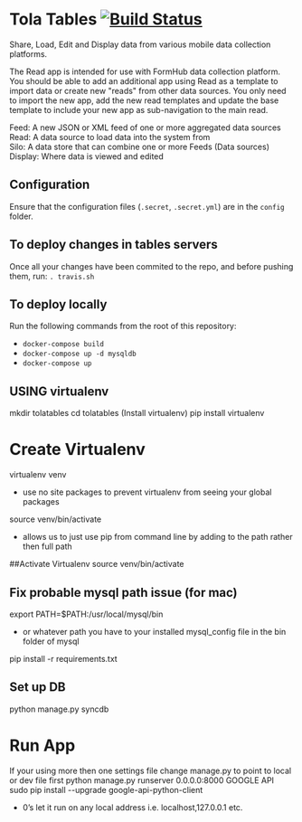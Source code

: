 

Tola Tables [![Build Status](https://travis-ci.org/toladata/TolaTables.svg?branch=master)](https://travis-ci.org/toladata/TolaTables)
====
Share, Load, Edit and Display data from various mobile data collection platforms.

The Read app is intended for use with FormHub data collection platform.  You should be able
to add an additional app using Read as a template to import data or create new "reads"
from other data sources.  You only need to import the new app, add the new read templates
and update the base template to include your new app as sub-navigation to the main read.

Feed: A new JSON or XML feed of one or more aggregated data sources<br>
Read: A data source to load data into the system from<br>
Silo: A data store that can combine one or more Feeds (Data sources)<br>
Display: Where data is viewed and edited<br>

## Configuration
Ensure that the configuration files (`.secret`, `.secret.yml`) are in the `config` folder.

## To deploy changes in tables servers
Once all your changes have been commited to the repo, and before pushing them, run: 
`. travis.sh`

## To deploy locally
Run the following commands from the root of this repository:
  - `docker-compose build`
  - `docker-compose up -d mysqldb`
  - `docker-compose up`



## USING virtualenv
mkdir tolatables
cd tolatables
(Install virtualenv)
pip install virtualenv

# Create Virtualenv
virtualenv venv
* use no site packages to prevent virtualenv from seeing your global packages

source venv/bin/activate
* allows us to just use pip from command line by adding to the path rather then full path

##Activate Virtualenv
source venv/bin/activate

## Fix probable mysql path issue (for mac)
export PATH=$PATH:/usr/local/mysql/bin
* or whatever path you have to your installed mysql_config file in the bin folder of mysql

pip install -r requirements.txt

## Set up DB
python manage.py syncdb

# Run App
If your using more then one settings file change manage.py to point to local or dev file first
python manage.py runserver 0.0.0.0:8000
GOOGLE API 
sudo pip install --upgrade google-api-python-client
* 0’s let it run on any local address i.e. localhost,127.0.0.1 etc.
